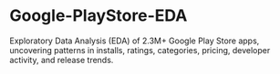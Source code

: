 # Google-PlayStore-EDA
Exploratory Data Analysis (EDA) of 2.3M+ Google Play Store apps, uncovering patterns in installs, ratings, categories, pricing, developer activity, and release trends.
